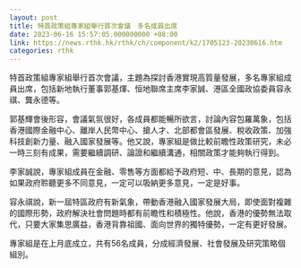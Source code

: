 ```yaml
---
layout: post
title: 特首政策組專家組舉行首次會議　多名成員出席
date: 2023-06-16 15:57:05.000000000 +08:00
link: https://news.rthk.hk/rthk/ch/component/k2/1705123-20230616.htm
categories: rthk
---
```


特首政策組專家組舉行首次會議，主題為探討香港實現高質量發展，多名專家組成員出席，包括新地執行董事郭基煇、恒地聯席主席李家誠、港區全國政協委員容永祺、龔永德等。

郭基輝會後形容，會議氣氛很好，各成員都能暢所欲言，討論內容包羅萬象，包括香港國際金融中心、離岸人民幣中心、搶人才、北部都會區發展、稅收政策、加強科技創新力量、融入國家發展等。他又說，專家組是做比較前瞻性政策研究，未必一時三刻有成果，需要繼續調研、論證和繼續溝通，相關政策才能夠執行得到。

李家誠說，專家組成員在金融、零售等方面都給予政府短、中、長期的意見，認為如果政府聆聽更多不同意見，一定可以吸納更多意見，一定是好事。

容永祺說，新一屆特區政府有新氣象，帶動香港融入國家發展大局，即使面對複雜的國際形勢，政府解決社會問題時都有前瞻性和積極性。他說，香港的優勢無法取代，只要大家集思廣益，香港背靠祖國、面向世界的獨特優勢，一定有更好發展。

專家組是在上月底成立，共有56名成員，分成經濟發展、社會發展及研究策略個組別。
